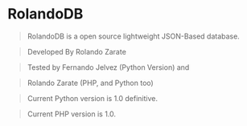 # RolandoDB
>RolandoDB is a open source lightweight JSON-Based database.

>Developed By Rolando Zarate

>Tested by Fernando Jelvez (Python Version) and

>Rolando Zarate (PHP, and Python too)

>Current Python version is 1.0 definitive.

>Current PHP version is 1.0.
